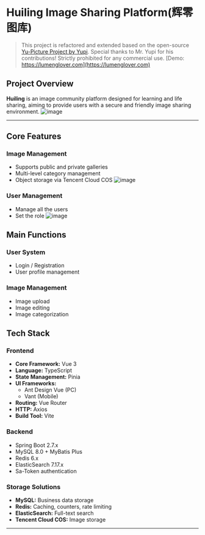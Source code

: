 # Huiling Image Sharing Platform(辉零图库)

> This project is refactored and extended based on the open-source [Yu-Picture Project by Yupi](https://github.com/liyupi/yu-picture). Special thanks to Mr. Yupi for his contributions! Strictly prohibited for any commercial use. [Demo: https://lumenglover.com](https://lumenglover.com)

## Project Overview

**Huiling** is an image community platform designed for learning and life sharing, aiming to provide users with a secure and friendly image sharing environment.
![image](https://github.com/user-attachments/assets/d2efeb42-4d57-4f92-a07d-9524c7f7d1a9)

---

## Core Features

### Image Management
- Supports public and private galleries
- Multi-level category management
- Object storage via Tencent Cloud COS
![image](https://github.com/user-attachments/assets/35df5e9c-946f-4fd2-b8c3-62abf8323a2c)

### User Management
- Manage all the users 
- Set the role 
![image](https://github.com/user-attachments/assets/fe3a6040-daf8-474f-a6be-4ed1e2340452)


## Main Functions

### User System
- Login / Registration
- User profile management

### Image Management
- Image upload
- Image editing
- Image categorization


## Tech Stack

### Frontend
- **Core Framework:** Vue 3
- **Language:** TypeScript
- **State Management:** Pinia
- **UI Frameworks:**
  - Ant Design Vue (PC)
  - Vant (Mobile)
- **Routing:** Vue Router
- **HTTP:** Axios
- **Build Tool:** Vite

### Backend
- Spring Boot 2.7.x
- MySQL 8.0 + MyBatis Plus
- Redis 6.x
- ElasticSearch 7.17.x
- Sa-Token authentication


### Storage Solutions
- **MySQL:** Business data storage
- **Redis:** Caching, counters, rate limiting
- **ElasticSearch:** Full-text search
- **Tencent Cloud COS:** Image storage

---


